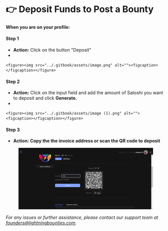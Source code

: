 # 👉 Deposit Funds to Post a Bounty

#### When you are on your profile:&#x20;

#### Step 1

* **Action:** Click on the button "Deposit"
*

    <figure><img src="../.gitbook/assets/image.png" alt=""><figcaption></figcaption></figure>

#### Step 2

* **Action:** Click on the input field and add the amount of Satoshi you want to deposit and click **Generate.**
*

    <figure><img src="../.gitbook/assets/image (1).png" alt=""><figcaption></figcaption></figure>

#### Step 3

* **Action: Copy the the invoice address or scan the QR code to deposit**

<figure><img src="../.gitbook/assets/image (2).png" alt=""><figcaption></figcaption></figure>

_For any issues or further assistance, please contact our support team at founders@lightningbounties.com._
